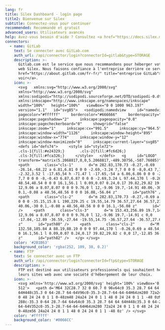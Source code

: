 ```yaml
---
lang: fr
title: Silex Dashboard - login page
title2: Bienvenue sur Silex
subtitle: Connectez-vous pour continuer
recommended: Recommandé et gratuit
advanced_users: Utilisateurs avancés
help: Avez-vous besoin d'aide ? Consultez <a href="https://docs.silex.me/fr/user/login" target="_blank">la documentation</a>.
connectors:
  - name: GitLab
    text: Se connecter avec GitLab.com
    auth_url: /api/connector/login?connectorId=gitlab&type=STORAGE
    description: >-
      Gitlab.com est le service que nous recommandons pour héberger votre site
      web Silex. Nous faisons confiance à l'entreprise derrière ce service, <a
      href="https://about.gitlab.com/fr-fr/" title="entreprise GitLab">allez les
      voir</a>.
    icon: >-
      <svg   xmlns:svg="http://www.w3.org/2000/svg"  
      xmlns="http://www.w3.org/2000/svg"  
      xmlns:sodipodi="http://sodipodi.sourceforge.net/DTD/sodipodi-0.dtd"  
      xmlns:inkscape="http://www.inkscape.org/namespaces/inkscape"  
      width="100%"   height="100%"   viewBox="0 0 1000 963.197"  
      version="1.1"   id="svg85">   <sodipodi:namedview     id="namedview87"    
      pagecolor="#ffffff"     bordercolor="#666666"     borderopacity="1.0"    
      inkscape:pageshadow="2"     inkscape:pageopacity="0.0"    
      inkscape:pagecheckerboard="0"     showgrid="false"    
      inkscape:zoom="1"     inkscape:cx="991.5"     inkscape:cy="964.5"    
      inkscape:window-width="1126"     inkscape:window-height="895"    
      inkscape:window-x="774"     inkscape:window-y="12"    
      inkscape:window-maximized="0"     inkscape:current-layer="svg85" />  
      <defs id="defs74">     <style id="style72">      
      .cls-1{fill:#e24329;}       .cls-2{fill:#fc6d26;}      
      .cls-3{fill:#fca326;}     </style>   </defs>   <g     id="LOGO"    
      transform="matrix(5.2068817,0,0,5.2068817,-489.30756,-507.76085)">    
      <path       class="cls-1"       d="m 282.83,170.73 -0.27,-0.69
      -26.14,-68.22 a 6.81,6.81 0 0 0 -2.69,-3.24 7,7 0 0 0 -8,0.43 7,7 0 0 0
      -2.32,3.52 l -17.65,54 h -71.47 l -17.65,-54 a 6.86,6.86 0 0 0 -2.32,-3.53
      7,7 0 0 0 -8,-0.43 6.87,6.87 0 0 0 -2.69,3.24 L 97.44,170 l -0.26,0.69 a
      48.54,48.54 0 0 0 16.1,56.1 l 0.09,0.07 0.24,0.17 39.82,29.82 19.7,14.91
      12,9.06 a 8.07,8.07 0 0 0 9.76,0 l 12,-9.06 19.7,-14.91 40.06,-30
      0.1,-0.08 a 48.56,48.56 0 0 0 16.08,-56.04 z"       id="path76" />    
      <path       class="cls-2"       d="m 282.83,170.73 -0.27,-0.69 a 88.3,88.3
      0 0 0 -35.15,15.8 L 190,229.25 c 19.55,14.79 36.57,27.64 36.57,27.64 l
      40.06,-30 0.1,-0.08 a 48.56,48.56 0 0 0 16.1,-56.08 z"       id="path78"
      />     <path       class="cls-3"       d="m 153.43,256.89 19.7,14.91
      12,9.06 a 8.07,8.07 0 0 0 9.76,0 l 12,-9.06 19.7,-14.91 c 0,0
      -17.04,-12.89 -36.59,-27.64 -19.55,14.75 -36.57,27.64 -36.57,27.64
      z"       id="path80" />     <path       class="cls-2"       d="M
      132.58,185.84 A 88.19,88.19 0 0 0 97.44,170 l -0.26,0.69 a 48.54,48.54 0 0
      0 16.1,56.1 l 0.09,0.07 0.24,0.17 39.82,29.82 c 0,0 17,-12.85 36.57,-27.64
      z"       id="path82" />   </g> </svg>
    color: '#2B1B63'
    background_color: 'rgba(252, 109, 38, 0.2)'
  - name: FTP
    text: Se connecter avec un FTP
    auth_url: /api/connector/login?connectorId=ftp&type=STORAGE
    description: >
      FTP est destiné aux utilisateurs professionnels qui souhaitent héberger
      leurs sites web avec une société d'hébergement de leur choix.
    icon: >-
      <svg xmlns='http://www.w3.org/2000/svg' height='100%' viewBox='0 0 512
      512'>   <path d='M64 32C28.7 32 0 60.7 0 96v64c0 35.3 28.7 64 64
      64H448c35.3 0 64-28.7 64-64V96c0-35.3-28.7-64-64-64H64zm280 72a24 24 0 1 1
      0 48 24 24 0 1 1 0-48zm48 24a24 24 0 1 1 48 0 24 24 0 1 1 -48 0zM64
      288c-35.3 0-64 28.7-64 64v64c0 35.3 28.7 64 64 64H448c35.3 0 64-28.7
      64-64V352c0-35.3-28.7-64-64-64H64zm280 72a24 24 0 1 1 0 48 24 24 0 1 1
      0-48zm56 24a24 24 0 1 1 48 0 24 24 0 1 1 -48 0z' /> </svg>
    color: '#ffffff'
    background_color: '#0066CC'
---
```



